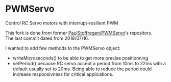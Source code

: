 # PWMServo
Control RC Servo motors with interrupt-resilient PWM

This fork is done from former [PaulStoffregen/PWMServo](https://github.com/PaulStoffregen/PWMServo)'s repository.  
The last commit dated from 2018/07/16.  
  
I wanted to add few methods to the PWMServo object:
* writeMicroseconds() to be able to get more precise positionning
* setPeriod() because RC servo accept a period from 10ms to 22ms with a default usually set to 20ms. Being able to reduce the period could increase responsivness for critical applications.
